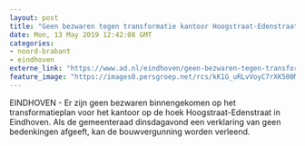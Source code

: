```yaml
---
layout: post
title: "Geen bezwaren tegen transformatie kantoor Hoogstraat-Edenstraat in Eindhoven"
date: Mon, 13 May 2019 12:42:08 GMT
categories: 
- noord-brabant 
- eindhoven 
externe_link: "https://www.ad.nl/eindhoven/geen-bezwaren-tegen-transformatie-kantoor-hoogstraat-edenstraat-in-eindhoven~a06a1740/"
feature_image: "https://images0.persgroep.net/rcs/kK1G_uRLvVoyC7rXK500M9o9A5Q/diocontent/140842164/_fitwidth/400/?appId=21791a8992982cd8da851550a453bd7f&quality=0.7"
---
```


EINDHOVEN - Er zijn geen bezwaren binnengekomen op het transformatieplan voor het kantoor op de hoek Hoogstraat-Edenstraat in Eindhoven. Als de gemeenteraad dinsdagavond een verklaring van geen bedenkingen afgeeft, kan de bouwvergunning worden verleend.
